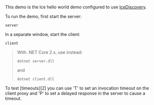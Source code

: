 This demo is the Ice hello world demo configured to use [IceDiscovery][1].

To run the demo, first start the server:
```
server
```
In a separate window, start the client:
```
client
```

> With .NET Core 2.x, use instead:
> ```
> dotnet server.dll
> ```
> and
> ```
> dotnet client.dll
> ```

To test [timeouts][2] you can use 'T' to set an invocation timeout on the
client proxy and 'P' to set a delayed response in the server to cause a
timeout.

[1]: https://doc.zeroc.com/ice/3.7/ice-plugins/icediscovery
[5]: https://doc.zeroc.com/ice/3.7/client-side-features/invocation-timeouts
